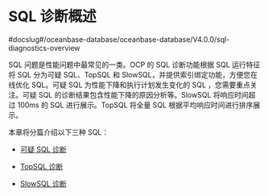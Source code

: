 SQL 诊断概述 
=============================
#docslug#/oceanbase-database/oceanbase-database/V4.0.0/sql-diagnostics-overview


SQL 问题是性能问题中最常见的一类。OCP 的 SQL 诊断功能根据 SQL 运行特征将 SQL 分为可疑 SQL、TopSQL 和 SlowSQL，并提供索引绑定功能，方便您在线优化 SQL。可疑 SQL 为性能下降和执行计划发生变化的 SQL ，您需要重点关注。可疑 SQL 的诊断结果包含性能下降的原因分析等。SlowSQL 将响应时间超过 100ms 的 SQL 进行展示。TopSQL 将全量 SQL 根据平均响应时间进行排序展示。

本章将分篇介绍以下三种 SQL：

* [可疑 SQL 诊断](../3.sql-diagnostics/2.diagnose-suspicious-sql-statements.md)

  

* [TopSQL 诊断](../3.sql-diagnostics/3.topsql-diagnostics.md)

  

* [SlowSQL 诊断](../3.sql-diagnostics/4.slowsql-diagnostics.md)

  



